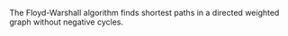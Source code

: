 The Floyd-Warshall algorithm finds shortest paths in a directed weighted graph without negative cycles.

